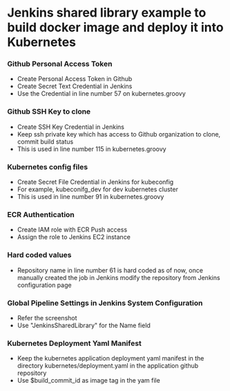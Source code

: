 # Jenkins shared library example to build docker image and deploy it into Kubernetes

### Github Personal Access Token
- Create Personal Access Token in Github
- Create Secret Text Credential in Jenkins
- Use the Credential in line number 57 on kubernetes.groovy

### Github SSH Key to clone
- Create SSH Key Credential in Jenkins
- Keep ssh private key which has access to Github organization to clone, commit build status
- This is used in line number 115 in kubernetes.groovy

### Kubernetes config files
- Create Secret File Credential in Jenkins for kubeconfig
- For example, kubeconifg_dev for dev kubernetes cluster
- This is used in line number 91 in kubernetes.groovy

### ECR Authentication
- Create IAM role with ECR Push access
- Assign the role to Jenkins EC2 instance

### Hard coded values
- Repository name in line number 61 is hard coded as of now, once manually created the job in Jenkins modify the repository from Jenkins configuration page

### Global Pipeline Settings in Jenkins System Configuration
- Refer the screenshot
- Use "JenkinsSharedLibrary" for the Name field

### Kubernetes Deployment Yaml Manifest
- Keep the kubernetes application deployment yaml manifest in the directory kubernetes/deployment.yaml in the application github repository
- Use $build_commit_id as image tag in the yam file
